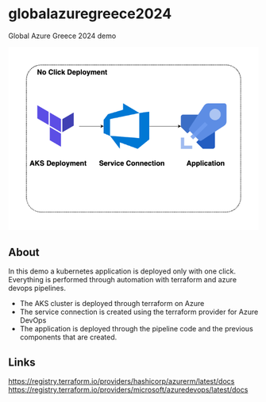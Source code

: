 # globalazuregreece2024
Global Azure Greece 2024 demo


![Diagram](/resources/design.png)


## About

In this demo a kubernetes application is deployed only with one click. Everything is performed through automation with terraform and azure devops pipelines.  


- The AKS cluster is deployed through terraform on Azure
- The service connection is created using the terraform provider for Azure DevOps
- The application is deployed through the pipeline code and the previous components that are created.


## Links
https://registry.terraform.io/providers/hashicorp/azurerm/latest/docs  
https://registry.terraform.io/providers/microsoft/azuredevops/latest/docs  

